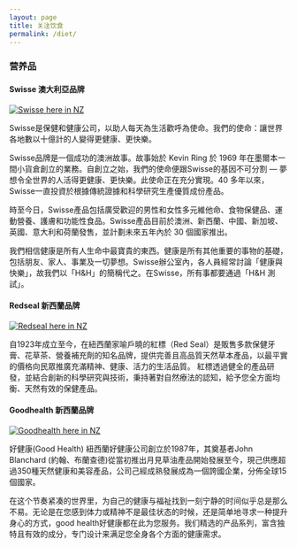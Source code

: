 ```yaml
---
layout: page
title: 关注饮食
permalink: /diet/
---
```


### 营养品

#### Swisse 澳大利亞品牌

[![Swisse here in NZ](../assets/images/Swisse_Logo_232x85.jpeg "Swisse 官網")](https://swisse.co.nz/)

Swisse是保健和健康公司，以助人每天為生活歡呼為使命。我們的使命：讓世界各地數以十億計的人變得更健康、更快樂。

Swisse品牌是一個成功的澳洲故事。故事始於 Kevin Ring 於 1969 年在墨爾本一間小貨倉創立的業務。自創立之始，我們的使命便跟Swisse的基因不可分割 — 夢想令全世界的人活得更健康、更快樂。此使命正在充分實現。40 多年以來，Swisse一直投資於根據傳統證據和科學研究生產優質成份產品。

時至今日，Swisse產品包括廣受歡迎的男性和女性多元維他命、食物保健品、運動營養、護膚和功能性食品。Swisse產品目前於澳洲、新西蘭、中國、新加坡、英國、意大利和荷蘭發售，並計劃未來五年內於 30 個國家推出。

我們相信健康是所有人生命中最寶貴的東西。健康是所有其他重要的事物的基礎，包括朋友、家人、事業及一切夢想。Swisse辦公室內，各人員經常討論「健康與快樂」，故我們以「H&H」的簡稱代之。在Swisse，所有事都要通過「H&H 測試」。

#### Redseal 新西蘭品牌

[![Redseal here in NZ](../assets/images/redseal-logo.svg "Redseal 官網")](https://www.redseal.global/nz/)

自1923年成立至今，在紐西蘭家喻戶曉的紅標（Red Seal）是販售多款保健牙膏、花草茶、營養補充劑的知名品牌，提供完善且高品質天然草本產品，以最平實的價格向民眾推廣充滿精神、健康、活力的生活品質。 紅標透過健全的產品研發，並結合創新的科學研究與技術，秉持著對自然療法的認知，給予您全方面均衡、天然有效的保健產品。

#### Goodhealth 新西蘭品牌

[![Goodhealth here in NZ](../assets/images/Goodhealth-Logo.jpg "Goodhealth 中文官網")](https://goodhealth.co.nz/zh/)

好健康(Good Health) 紐西蘭好健康公司創立於1987年，其奠基者John Blanchard (約翰、布蘭查德)從當初推出月見草油產品開始發展至今，現己供應超過350種天然健康和美容產品，公司己經成熟發展成為一個誇國企業，分佈全球15個國家。

在这个节奏紧凑的世界里，为自己的健康与福祉找到一刻宁静的时间似乎总是那么不易。无论是在您感到体力或精神不是最佳状态的时候，还是简单地寻求一种提升身心的方式，good health好健康都在此为您服务。我们精选的产品系列，富含独特且有效的成分，专门设计来满足您全身各个方面的健康需求。